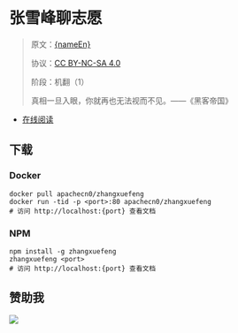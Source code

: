 
# 张雪峰聊志愿

> 原文：[{nameEn}]({urlEn})
> 
> 协议：[CC BY-NC-SA 4.0](http://creativecommons.org/licenses/by-nc-sa/4.0/)
> 
> 阶段：机翻（1）
> 
> 真相一旦入眼，你就再也无法视而不见。——《黑客帝国》

* [在线阅读](https://zxf.flygon.net)

## 下载

### Docker

```
docker pull apachecn0/zhangxuefeng
docker run -tid -p <port>:80 apachecn0/zhangxuefeng
# 访问 http://localhost:{port} 查看文档
```

### NPM

```
npm install -g zhangxuefeng
zhangxuefeng <port>
# 访问 http://localhost:{port} 查看文档
```

## 赞助我

![](https://img-blog.csdnimg.cn/20200112005920729.png)
